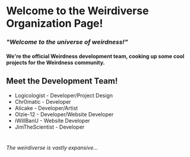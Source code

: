 # Welcome to the Weirdiverse Organization Page!
### *"Welcome to the universe of weirdness!"*
#### We're the official Weirdness development team, cooking up some cool projects for the Weirdness community.
####
## Meet the Development Team!
- Logicologist - Developer/Project Design
- Chr0matic - Developer
- Alicake - Developer/Artist
- Olzie-12 - Developer/Website Developer
- iWillBanU - Website Developer
- JimTheScientist - Developer
# 
###### The weirdiverse is vastly expansive...
